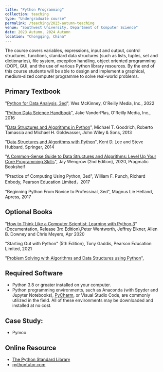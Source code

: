 ```yaml
---
title: "Python Programming"
collection: teaching
type: "Undergraduate course"
permalink: /teaching/2023-autumn-teaching
venue: "Southwest University, Department of Computer Science"
date: 2023 Autumn, 2024 Autumn
location: "Chongqing, China"
---
```





The course covers variables, expressions, input and output, control structures, functions, standard data structures (such as lists, tuples, set and dictionaries), file system, exception handling, object oriented programming (OOP), GUI, and the use of various Python library resources. By the end of this course students will be able to design and implement a graphical, medium-sized computer programme to solve real-world problems.



Primary Textbook
-----

"[Python for Data Analysis, 3ed](https://wesmckinney.com/book/)", Wes McKinney, O'Reilly Media, Inc., 2022

"[Python Data Science Handbook](https://jakevdp.github.io/PythonDataScienceHandbook/)", Jake VanderPlas, O'Reilly Media, Inc., 2016

"[Data Structures and Algorithms in Python](https://www.wiley.com/en-us/Data+Structures+and+Algorithms+in+Python%2C+1st+Edition-p-9781118290279)", Michael T. Goodrich, Roberto Tamassia and Michael H. Goldwasser, John Wiley & Sons, 2013

"[Data Structures and Algorithms with Python](https://kentdlee.github.io/CS2Plus/build/html/index.html#)", Kent D. Lee and Steve Hubbard, Springer, 2014

"[A Common-Sense Guide to Data Structures and Algorithms: Level Up Your Core Programming Skills](https://pragprog.com/titles/jwdsal2/a-common-sense-guide-to-data-structures-and-algorithms-second-edition/)", Jay Wengrow (2nd Edition), 2020, Pragmatic Bookshelf 

"Practice of Computing Using Python, 3ed", William F. Punch, Richard Enbody, Pearson Education Limited，2017

"Beginning Python From Novice to Professinal, 3ed", Magnus Lie Hetland, Apress, 2017



Optional Books
-----

"[How to Think Like a Computer Scientist: Learning with Python 3](http://openbookproject.net/thinkcs/python/english3e/)" (Documentation, Release 3rd Edition),Peter Wentworth, Jeffrey Elkner, Allen B. Downey and Chris Meyers,  Apr 2020 

"Starting Out with Python" (5th Edition), Tony Gaddis, Pearson Education Limited, 2021

"[Problem Solving with Algorithms and Data Structures using Python](https://www.openbookproject.net/books/pythonds/)", 



Required Software
-----

- Python 3.8 or greater installed on your computer.
- Python programming environments, such as Anaconda (with Spyder and Jupyter Notebooks), [PyCharm](https://www.jetbrains.com/pycharm-edu/), or Visual Studio Code, are commonly utilized in the field. All of these environments may be downloaded and installed at no cost.


Case Study:
-----

- Pymoo


Online Resource
-----

- [The Python Standard Library](https://docs.python.org/3.12/library/)
- [pythontutor.com](https://pythontutor.com/)



